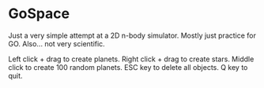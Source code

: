 # GoSpace
Just a very simple attempt at a 2D n-body simulator. Mostly just practice for GO.
Also... not very scientific.

Left click + drag to create planets.
Right click + drag to create stars.
Middle click to create 100 random planets.
ESC key to delete all objects.
Q key to quit.
